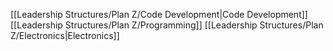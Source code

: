 [[Leadership Structures/Plan Z/Code Development|Code Development]]
[[Leadership Structures/Plan Z/Programming]]
[[Leadership Structures/Plan Z/Electronics|Electronics]]
